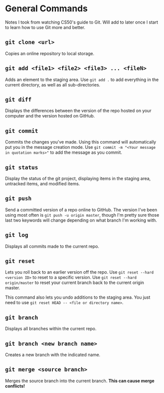 # General Commands

Notes I took from watching CS50's guide to Git. Will add to later once I start to learn how to use Git more and better.

## `git clone <url>`

Copies an online repository to local storage.

## `git add <file1> <file2> <file3> ... <fileN>`

Adds an element to the staging area. Use `git add .` to add everything in the current directory, as well as all
sub-directories.

## `git diff`

Displays the differences between the version of the repo hosted on your computer and the version hosted on GitHub.

## `git commit`

Commits the changes you've made. Using this command will automatically put you in the message creation mode. Use
`git commit -m "<Your message in quotation marks>"` to add the message as you commit.

## `git status`

Display the status of the git project, displaying items in the staging area, untracked items, and modified items.

## `git push`

Send a committed version of a repo online to GitHub. The version I've been using most often is
`git push -u origin master`, though I'm pretty sure those last two keywords will change depending on what branch I'm
working with.

## `git log`

Displays all commits made to the current repo.

## `git reset`

Lets you roll back to an earlier version off the repo. Use `git reset --hard <version ID>` to reset to a specific
version. Use `git reset --hard origin/master` to reset your current branch back to the current origin master.

This command also lets you undo additions to the staging area. You just need to use
`git reset HEAD -- <file or directory name>`.

## `git branch`

Displays all branches within the current repo.

## `git branch <new branch name>`

Creates a new branch with the indicated name.

## `git merge <source branch>`

Merges the source branch into the current branch. **This can cause merge conflicts!**
